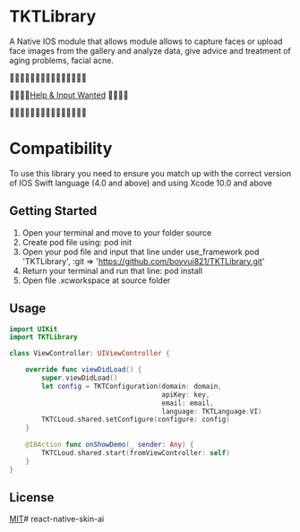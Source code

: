 # TKTLibrary
A Native IOS module that allows module allows to capture faces or upload face images from the gallery and analyze data, 
give advice and treatment of aging problems, facial acne.

🚧🚧🚧🚧🚧🚧🚧🚧🚧🚧🚧🚧🚧🚧🚧

🚧🚧🚧🚧[Help & Input Wanted](https://github.com/boyvui821/TKTLibrary/issues) 🚧🚧🚧🚧

🚧🚧🚧🚧🚧🚧🚧🚧🚧🚧🚧🚧🚧🚧🚧

# Compatibility
To use this library you need to ensure you match up with the correct version of IOS Swift language (4.0 and above) and using Xcode 10.0 and above

## Getting Started
1. Open your terminal and move to your folder source
2. Create pod file using: pod init
3. Open your pod file and input that line under use_framework
    pod 'TKTLibrary', :git => 'https://github.com/boyvui821/TKTLibrary.git'
4. Return your terminal and run that line:
    pod install
5. Open file .xcworkspace at source folder 

## Usage
```swift
import UIKit
import TKTLibrary

class ViewController: UIViewController {

    override func viewDidLoad() {
        super.viewDidLoad()
        let config = TKTConfiguration(domain: domain,
                                      apiKey: key,
                                      email: email,
                                      language: TKTLanguage.VI)
        TKTCLoud.shared.setConfigure(configure: config)
    }
    
    @IBAction func onShowDemo(_ sender: Any) {
        TKTCLoud.shared.start(fromViewController: self)
    }
}
```

## License

[MIT](LICENSE.md)# react-native-skin-ai
  
    
